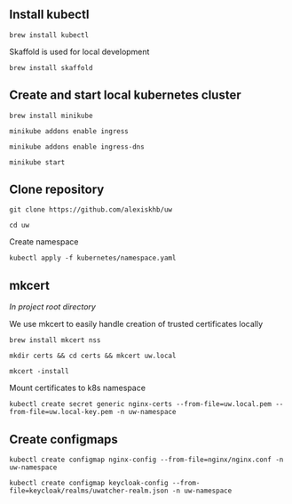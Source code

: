 ## Install kubectl

`brew install kubectl`

Skaffold is used for local development

`brew install skaffold`

## Create and start local kubernetes cluster

`brew install minikube`

`minikube addons enable ingress`

`minikube addons enable ingress-dns`

`minikube start`

## Clone repository

`git clone https://github.com/alexiskhb/uw`

`cd uw`

Create namespace

`kubectl apply -f kubernetes/namespace.yaml`

## mkcert

*In project root directory*

We use mkcert to easily handle creation of trusted certificates locally

`brew install mkcert nss`

`mkdir certs && cd certs && mkcert uw.local`

`mkcert -install`

Mount certificates to k8s namespace

`kubectl create secret generic nginx-certs --from-file=uw.local.pem --from-file=uw.local-key.pem -n uw-namespace`

## Create configmaps

`kubectl create configmap nginx-config --from-file=nginx/nginx.conf -n uw-namespace`

`kubectl create configmap keycloak-config --from-file=keycloak/realms/uwatcher-realm.json -n uw-namespace`
